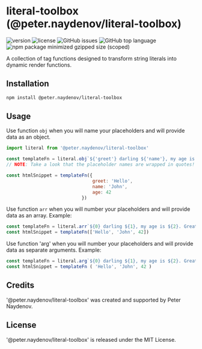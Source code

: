 # literal-toolbox (@peter.naydenov/literal-toolbox)

![version](https://img.shields.io/github/package-json/v/peterNaydenov/literal-toolbox)
![license](https://img.shields.io/github/license/peterNaydenov/literal-toolbox)
![GitHub issues](https://img.shields.io/github/issues/peterNaydenov/literal-toolbox)
![GitHub top language](https://img.shields.io/github/languages/top/peterNaydenov/literal-toolbox)
![npm package minimized gzipped size (scoped)](https://img.shields.io/bundlejs/size/%40peter.naydenov/literal-toolbox)



A collection of tag functions designed to transform string literals into dynamic render functions.



## Installation

```bash
npm install @peter.naydenov/literal-toolbox
```



## Usage


Use function `obj` when you will name your placeholders and will provide data as an object.
```js
import literal from '@peter.naydenov/literal-toolbox'

const templateFn = literal.obj`${'greet'} darling ${'name'}, my age is ${'age'}. Great!`
// NOTE: Take a look that the placeholder names are wrapped in quotes!

const htmlSnippet = templateFn({
                                greet: 'Hello',
                                name: 'John',
                                age: 42
                            })
```

Use function `arr` when you will  number your placeholders and will provide data as an array. Example:
```js
const templateFn = literal.arr`${0} darling ${1}, my age is ${2}. Great!`
const htmlSnippet = templateFn(['Hello', 'John', 42])
```

Use function 'arg' when you will number your placeholders and will provide data as separate arguments. Example:
```js
const templateFn = literal.arg`${0} darling ${1}, my age is ${2}. Great!`
const htmlSnippet = templateFn ( 'Hello', 'John', 42 )

```





## Credits
'@peter.naydenov/literal-toolbox' was created and supported by Peter Naydenov.



## License
'@peter.naydenov/literal-toolbox' is released under the MIT License.


